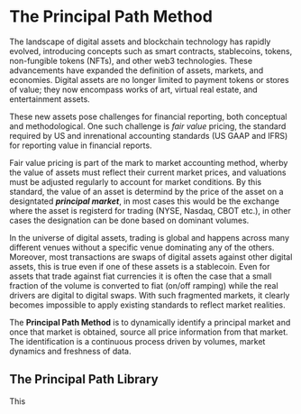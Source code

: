 # The Principal Path Method

The landscape of digital assets and blockchain technology has rapidly evolved, introducing concepts such as smart contracts, stablecoins, tokens, non-fungible tokens (NFTs), and other web3 technologies. These advancements have expanded the definition of assets, markets, and economies. Digital assets are no longer limited to payment tokens or stores of value; they now encompass works of art, virtual real estate, and entertainment assets.

These new assets pose challenges for financial reporting, both conceptual and methodological. One such challenge is _fair value_ pricing, the standard required by US and inrenational accounting standards (US GAAP and IFRS) for reporting value in financial reports.

Fair value pricing is part of the mark to market accounting method, wherby the value of assets must reflect their current market prices, and valuations must be adjusted regularly to account for market conditions. By this standard, the value of an asset is determind by the price of the asset on a designtated  **_principal market_**, in most cases this would be the exchange where the asset is registerd for trading (NYSE, Nasdaq, CBOT etc.), in other cases the designation can be done based on dominant volumes. 



In the universe of digital assets, trading is global and happens across many different venues without a specific venue dominating any of the others. Moreover, most transactions are swaps of digital assets against other digital assets, this is true even if one of these assets is a stablecoin. Even for assets that trade against fiat currencies it is often the case that a small fraction of the volume is converted to fiat (on/off ramping) while the real drivers are digital to digital swaps. With such fragmented markets, it clearly becomes impossible to apply existing standards to reflect market realities.

The __Principal Path Method__ is to dynamically identify a principal market and once that market is obtained, source all price information from that market. The identification is a continuous process driven by volumes, market dynamics and freshness of data.

## The Principal Path Library
This
